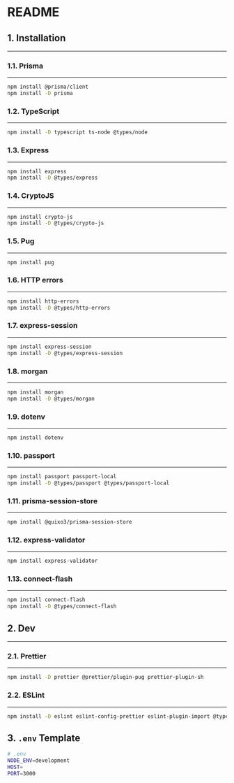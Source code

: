 # README

## 1. Installation

---

### 1.1. Prisma

---

```bash
npm install @prisma/client
npm install -D prisma
```

### 1.2. TypeScript

---

```bash
npm install -D typescript ts-node @types/node
```

### 1.3. Express

---

```bash
npm install express
npm install -D @types/express
```

### 1.4. CryptoJS

---

```bash
npm install crypto-js
npm install -D @types/crypto-js
```

### 1.5. Pug

---

```bash
npm install pug
```

### 1.6. HTTP errors

---

```bash
npm install http-errors
npm install -D @types/http-errors
```

### 1.7. express-session

---

```bash
npm install express-session
npm install -D @types/express-session
```

### 1.8. morgan

---

```bash
npm install morgan
npm install -D @types/morgan
```

### 1.9. dotenv

---

```bash
npm install dotenv
```

### 1.10. passport

---

```bash
npm install passport passport-local
npm install -D @types/passport @types/passport-local
```

### 1.11. prisma-session-store

---

```bash
npm install @quixo3/prisma-session-store
```

### 1.12. express-validator

---

```bash
npm install express-validator
```

### 1.13. connect-flash

---

```bash
npm install connect-flash
npm install -D @types/connect-flash
```

## 2. Dev

---

### 2.1. Prettier

---

```bash
npm install -D prettier @prettier/plugin-pug prettier-plugin-sh
```

### 2.2. ESLint

---

```bash
npm install -D eslint eslint-config-prettier eslint-plugin-import @typescript-eslint/eslint-plugin
```

## 3. `.env` Template

```bash
# .env
NODE_ENV=development
HOST=
PORT=3000
```
